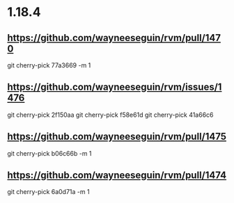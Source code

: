# 1.18.4

## https://github.com/wayneeseguin/rvm/pull/1470
git cherry-pick 77a3669 -m 1

## https://github.com/wayneeseguin/rvm/issues/1476
git cherry-pick 2f150aa
git cherry-pick f58e61d
git cherry-pick 41a66c6

## https://github.com/wayneeseguin/rvm/pull/1475
git cherry-pick b06c66b -m 1

## https://github.com/wayneeseguin/rvm/pull/1474
git cherry-pick 6a0d71a -m 1

